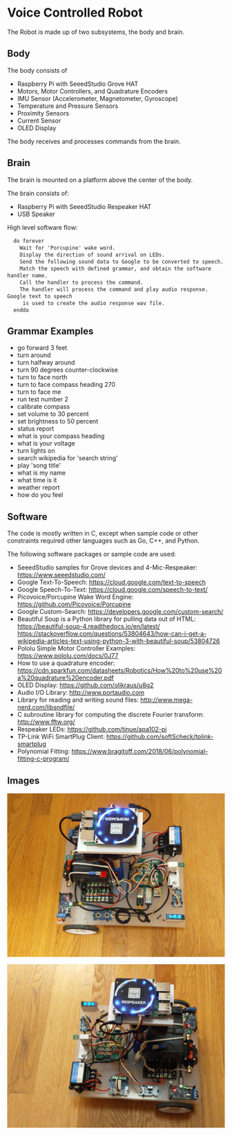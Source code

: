 # Voice Controlled Robot

The Robot is made up of two subsystems, the body and brain.

## Body

The body consists of 
* Raspberry Pi with SeeedStudio Grove HAT
* Motors, Motor Controllers, and Quadrature Encoders
* IMU Sensor (Accelerometer, Magnetometer, Gyroscope)
* Temperature and Pressure Sensors
* Proximity Sensors
* Current Sensor
* OLED Display

The body receives and processes commands from the brain.

## Brain

The brain is mounted on a platform above the center of the body.

The brain consists of:
* Raspberry Pi with SeeedStudio Respeaker HAT
* USB Speaker

High level software flow:
```
  do forever
    Wait for 'Porcupine' wake word.
    Display the direction of sound arrival on LEDs.
    Send the following sound data to Google to be converted to speech.
    Match the speech with defined grammar, and obtain the software handler name.
    Call the handler to process the command.
    The handler will process the command and play audio response. Google text to speech
     is used to create the audio response wav file.
  enddo
```

## Grammar Examples

* go forward 3 feet
* turn around
* turn halfway around
* turn 90 degrees counter-clockwise
* turn to face north
* turn to face compass heading 270 
* turn to face me
* run test number 2
* calibrate compass
* set volume to 30 percent
* set brightness to 50 percent
* status report
* what is your compass heading
* what is your voltage
* turn lights on
* search wikipedia for 'search string'
* play 'song title'
* what is my name
* what time is it
* weather report
* how do you feel

## Software

The code is mostly written in C, except when sample code or other constraints required other languages such as Go, C++, and Python.

The following software packages or sample code are used:

* SeeedStudio samples for Grove devices and 4-Mic-Respeaker: https://www.seeedstudio.com/
* Google Text-To-Speech: https://cloud.google.com/text-to-speech
* Google Speech-To-Text: https://cloud.google.com/speech-to-text/
* Picovoice/Porcupine Wake Word Engine: https://github.com/Picovoice/Porcupine
* Google Custom-Search: https://developers.google.com/custom-search/
* Beautiful Soup is a Python library for pulling data out of HTML: https://beautiful-soup-4.readthedocs.io/en/latest/   https://stackoverflow.com/questions/53804643/how-can-i-get-a-wikipedia-articles-text-using-python-3-with-beautiful-soup/53804726
* Pololu Simple Motor Controller Examples: https://www.pololu.com/docs/0J77
* How to use a quadrature encoder: https://cdn.sparkfun.com/datasheets/Robotics/How%20to%20use%20a%20quadrature%20encoder.pdf
* OLED Display: https://github.com/olikraus/u8g2
* Audio I/O Library: http://www.portaudio.com
* Library for reading and writing sound files: http://www.mega-nerd.com/libsndfile/
* C subroutine library for computing the discrete Fourier transform: http://www.fftw.org/
* Respeaker LEDs: https://github.com/tinue/apa102-pi
* TP-Link WiFi SmartPlug Client: https://github.com/softScheck/tplink-smartplug
* Polynomial Fitting: https://www.bragitoff.com/2018/06/polynomial-fitting-c-program/

## Images

![robot1.jpg](/robot1.jpg)

![robot2.jpg](/robot2.jpg)
